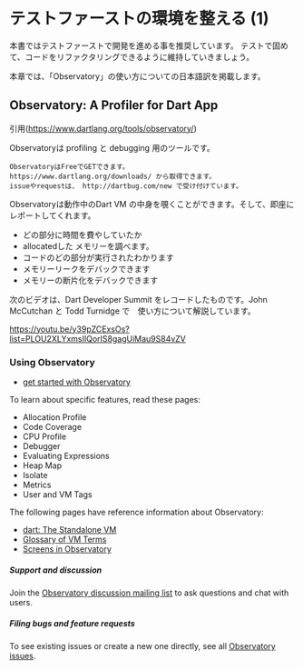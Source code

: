 # テストファーストの環境を整える (1)

本書ではテストファーストで開発を進める事を推奨しています。
テストで固めて、コードをリファクタリングできるように維持していきましょう。

本章では、「Observatory」の使い方についての日本語訳を掲載します。

## Observatory: A Profiler for Dart App
引用(https://www.dartlang.org/tools/observatory/)

Observatoryは profiling と debugging 用のツールです。

```
ObservatoryはFreeでGETできます。
https://www.dartlang.org/downloads/ から取得できます。
issueやrequestは、 http://dartbug.com/new で受け付けています。
```

Observatoryは動作中のDart VM の中身を覗くことができます。そして、即座にレポートしてくれます。

* どの部分に時間を費やしていたか
* allocatedした メモリーを調べます。
* コードのどの部分が実行されたわかります
* メモリーリークをデバックできます
* メモリーの断片化をデバックできます


次のビデオは、Dart Developer Summit をレコードしたものです。John McCutchan と Todd Turnidge で　使い方について解説しています。

https://youtu.be/y39pZCExsOs?list=PLOU2XLYxmsIIQorIS8gagUiMau9S84vZV


### Using Observatory
* [get started with Observatory](Observatory_GetStarted.md)

To learn about specific features, read these pages:

* Allocation Profile
* Code Coverage
* CPU Profile
* Debugger
* Evaluating Expressions
* Heap Map
* Isolate
* Metrics
* User and VM Tags
 
The following pages have reference information about Observatory:

* [dart: The Standalone VM](https://www.dartlang.org/tools/dart-vm/#observatory)
* [Glossary of VM Terms](https://www.dartlang.org/tools/observatory/glossary.html)
* [Screens in Observatory](https://www.dartlang.org/tools/observatory/screens.html)

##### Support and discussion

Join the [Observatory discussion mailing list](https://groups.google.com/a/dartlang.org/forum/#!forum/observatory-discuss) to ask questions and chat with users.

##### Filing bugs and feature requests
To see existing issues or create a new one directly, see all [Observatory issues](https://github.com/dart-lang/sdk/labels/Area-Observatory).